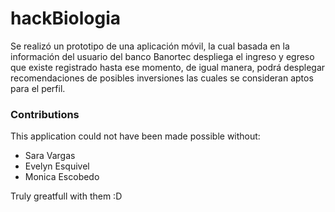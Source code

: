 # hackBiologia

Se realizó un prototipo de una aplicación móvil, la cual basada en la información del usuario
del banco Banortec despliega el ingreso y egreso que existe registrado hasta ese momento,
de igual manera, podrá desplegar recomendaciones de posibles inversiones las cuales se
consideran aptos para el perfil.




### Contributions

This application could not have been made possible without: 
- Sara Vargas
- Evelyn Esquivel
- Monica Escobedo

Truly greatfull with them :D
